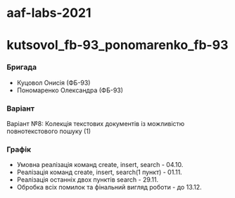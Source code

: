 # aaf-labs-2021
# kutsovol_fb-93_ponomarenko_fb-93
  ### Бригада
* Куцовол Онисія (ФБ-93)
* Пономаренко Олександра (ФБ-93)

### Варіант
Варіант №8: Колекція текстових документів із можливістю повнотекстового пошуку (1)

### Графік
* Умовна реалізація команд create, insert, search - 04.10.
* Реалізація команд create, insert, search(1 пункт) - 01.11.
* Реалізація останніх двох пунктів search - 29.11.
* Обробка всіх помилок та фінальний вигляд роботи - до 13.12.